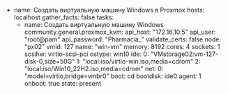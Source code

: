 - name: Создать виртуальную машину Windows в Proxmox
  hosts: localhost
  gather_facts: false
  tasks:
    - name: Создать виртуальную машину Windows
      community.general.proxmox_kvm:
        api_host: "172.16.10.5"
        api_user: "root@pam"
        api_password: "Pharmacia_"
        validate_certs: false
        node: "px02"
        vmid: 127
        name: "win-vm"
        memory: 8192
        cores: 4
        sockets: 1
        scsihw: virtio-scsi-pci
        ostype: win10
        ide:
          0: "VMstorage02:vm-127-disk-0,size=50G"
          1: "local:iso/virtio-win.iso,media=cdrom"
          2: "local:iso/Win10_22H2.iso,media=cdrom"
        net:
          0: "model=virtio,bridge=vmbr0"
        boot: cd
        bootdisk: ide0
        agent: 1
        onboot: true
        state: present
